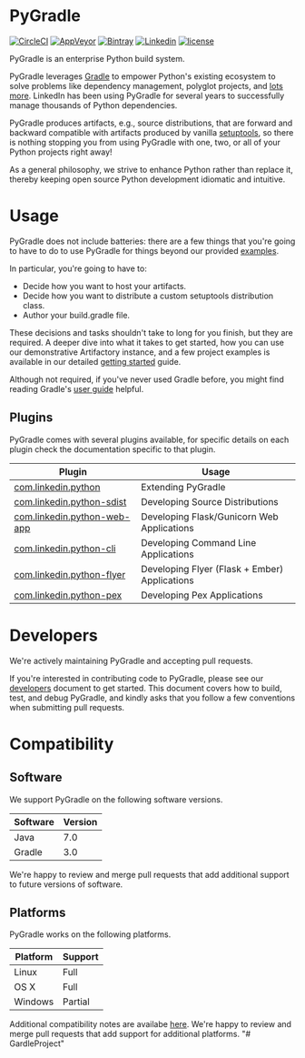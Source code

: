 # PyGradle

[![CircleCI](https://img.shields.io/circleci/project/github/linkedin/pygradle.svg?style=flat-square)](https://circleci.com/gh/linkedin/pygradle)
[![AppVeyor](https://img.shields.io/appveyor/ci/ethankhall/pygradle.svg?style=flat-square)](https://ci.appveyor.com/project/ethankhall/pygradle)
[![Bintray](https://img.shields.io/bintray/v/linkedin/maven/pygradle-plugin.svg?style=flat-square)](https://bintray.com/linkedin/maven/pygradle-plugin)
[![Linkedin](https://img.shields.io/badge/opensource-linkedin-blue.svg?style=flat-square)](https://engineering.linkedin.com/)
[![license](https://img.shields.io/github/license/linkedin/pygradle.svg?style=flat-square)](LICENSE)

PyGradle is an enterprise Python build system.

PyGradle leverages [Gradle](https://gradle.org/) to empower Python's existing
ecosystem to solve problems like dependency management, polyglot projects, and
[lots more](https://engineering.linkedin.com/blog/2016/08/introducing--py-gradle--an-open-source-python-plugin-for-gradle).
LinkedIn has been using PyGradle for several years to successfully manage
thousands of Python dependencies.

PyGradle produces artifacts, e.g., source distributions, that are forward and
backward compatible with artifacts produced by vanilla
[setuptools](https://setuptools.readthedocs.io/en/latest/), so there is nothing
stopping you from using PyGradle with one, two, or all of your Python projects
right away!

As a general philosophy, we strive to enhance Python rather than replace it,
thereby keeping open source Python development idiomatic and intuitive.

# Usage

PyGradle does not include batteries: there are a few things that you're going
to have to do to use PyGradle for things beyond our provided [examples](examples).

In particular, you're going to have to:

- Decide how you want to host your artifacts.
- Decide how you want to distribute a custom setuptools distribution class.
- Author your build.gradle file.

These decisions and tasks shouldn't take to long for you finish, but they are
required. A deeper dive into what it takes to get started, how you can use our
demonstrative Artifactory instance, and a few project examples is available in
our detailed [getting started](docs/getting-started.md) guide.

Although not required, if you've never used Gradle before, you might
find reading Gradle's [user guide](https://docs.gradle.org/3.3/userguide/userguide.html)
helpful.

## Plugins

PyGradle comes with several plugins available, for specific details on each
plugin check the documentation specific to that plugin.

| Plugin                                                        | Usage                                         |
|---------------------------------------------------------------|-----------------------------------------------|
| [com.linkedin.python](docs/plugins/python.md)                 | Extending PyGradle                            |
| [com.linkedin.python-sdist](docs/plugins/python-sdist.md)     | Developing Source Distributions               |
| [com.linkedin.python-web-app](docs/plugins/python-web-app.md) | Developing Flask/Gunicorn Web Applications    |
| [com.linkedin.python-cli](docs/plugins/python-cli.md)         | Developing Command Line Applications          |
| [com.linkedin.python-flyer](docs/plugins/python-flyer.md)     | Developing Flyer (Flask + Ember) Applications |
| [com.linkedin.python-pex](docs/plugins/python-pex.md)         | Developing Pex Applications                   |

# Developers

We're actively maintaining PyGradle and accepting pull requests.

If you're interested in contributing code to PyGradle, please see our
[developers](docs/developers.md) document to get started. This document covers
how to build, test, and debug PyGradle, and kindly asks that you follow a few
conventions when submitting pull requests.

# Compatibility

## Software

We support PyGradle on the following software versions.

| Software | Version |
|----------|---------|
| Java     | 7.0     |
| Gradle   | 3.0     |

We're happy to review and merge pull requests that add additional support to
future versions of software.

## Platforms

PyGradle works on the following platforms.

| Platform  | Support    |
|-----------|------------|
| Linux     | Full       |
| OS X      | Full       |
| Windows   | Partial    |

Additional compatibility notes are availabe [here](docs/compatibility.md).
We're happy to review and merge pull requests that add support for additional
platforms.
"# GardleProject" 

